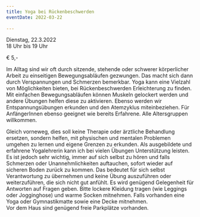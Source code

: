 ```yaml
---
title: Yoga bei Rückenbeschwerden
eventDate: 2022-03-22
 
---
```

Dienstag, 22.3.2022  
18 Uhr bis 19 Uhr  

€ 5,-  

Im Alltag sind wir oft durch sitzende, stehende oder schwerer körperlicher Arbeit zu einseitigen
Bewegungsabläufen gezwungen. Das macht sich dann durch Verspannungen und Schmerzen bemerkbar.
Yoga kann eine Vielzahl von Möglichkeiten bieten, bei Rückenbeschwerden Erleichterung zu finden. Mit
einfachen Bewegungsabläufen können Muskeln gelockert werden und andere Übungen helfen diese zu
aktivieren. Ebenso werden wir Entspannungsübungen erkunden und den Atemzyklus miteinbeziehen. Für
AnfängerInnen ebenso geeignet wie bereits Erfahrene. Alle Altersgruppen willkommen.

Gleich vorneweg, dies soll keine Therapie oder ärztliche Behandlung ersetzen, sondern helfen, mit
physischen und mentalen Problemen umgehen zu lernen und eigene Grenzen zu erkunden. Als
ausgebildete und erfahrene Yogalehrerin kann ich bei vielen Übungen Unterstützung leisten. Es ist jedoch
sehr wichtig, immer auf sich selbst zu hören und falls Schmerzen oder Unannehmlichkeiten auftauchen,
sofort wieder auf sicheren Boden zurück zu kommen. Das bedeutet für sich selbst Verantwortung zu
übernehmen und keine Übung auszuführen oder weiterzuführen, die sich nicht gut anfühlt. Es wird
genügend Gelegenheit für Antworten auf Fragen geben.
Bitte lockere Kleidung tragen (wie Leggings oder Jogginghose) und warme Socken mitnehmen. Falls
vorhanden eine Yoga oder Gymnastikmatte sowie eine Decke mitnehmen.  
Vor dem Haus sind genügend freie Parkplätze vorhanden. 